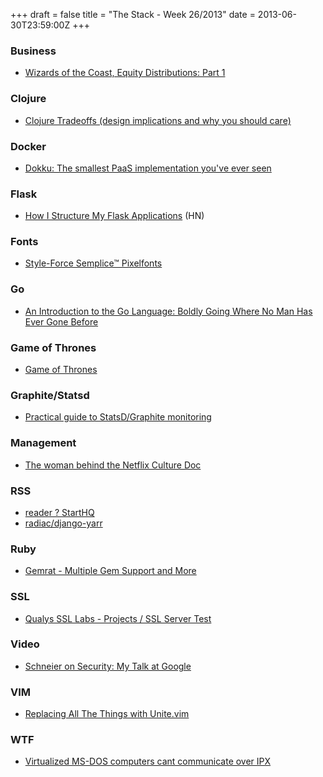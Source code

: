 +++
draft = false
title = "The Stack - Week 26/2013"
date = 2013-06-30T23:59:00Z
+++



### Business

 - [Wizards of the Coast, Equity Distributions: Part 1][blogentry2wizardsofthecoastequitydistributionspart1peteradkisonpresents]

[blogentry2wizardsofthecoastequitydistributionspart1peteradkisonpresents]: http://www.peteradkison.com/blog-entry-2-wizards-of-the-coast-equity-distributions-part-1/


### Clojure

 - [Clojure Tradeoffs (design implications and why you should care)][clojuretradeoffsdesignimplicationsandwhyyoushouldcaregtrakcollimator]

[clojuretradeoffsdesignimplicationsandwhyyoushouldcaregtrakcollimator]: http://gtrak.wordpress.com/2013/06/26/clojure-tradeoffs/


### Docker

 - [Dokku: The smallest PaaS implementation you've ever seen][dokkuthesmallestpaasimplementationyouveeverseenjefflindsay]

[dokkuthesmallestpaasimplementationyouveeverseenjefflindsay]: http://progrium.com/blog/2013/06/19/dokku-the-smallest-paas-implementation-youve-ever-seen/


### Flask

 - [How I Structure My Flask Applications][howistructuremyflaskapplications] (HN)

[howistructuremyflaskapplications]: https://news.ycombinator.com/item?id=5948893


### Fonts

 - [Style-Force Semplice™ Pixelfonts][styleforcesemplicepixelfonts]

[styleforcesemplicepixelfonts]: http://pixelfonts.style-force.net/


### Go

 - [An Introduction to the Go Language: Boldly Going Where No Man Has Ever Gone Before][anintroductiontothegolanguageboldlygoingwherenomanhasevergonebefore]

[anintroductiontothegolanguageboldlygoingwherenomanhasevergonebefore]: http://blog.smartbear.com/programming/an-introduction-to-the-go-language-boldly-going-where-no-man-has-ever-gone-before/


### Game of Thrones

 - [Game of Thrones][gameofthronesbynigelevandennis]

[gameofthronesbynigelevandennis]: http://www.wherehaveallthewildlingsgone.com/


### Graphite/Statsd

 - [Practical guide to StatsD/Graphite monitoring][practicalguidetostatsdgraphitemonitoringmattaimonetti]

[practicalguidetostatsdgraphitemonitoringmattaimonetti]: http://matt.aimonetti.net/posts/2013/06/26/practical-guide-to-graphite-monitoring/


### Management

 - [The woman behind the Netflix Culture Doc][thewomanbehindthenetflixculturedoc]

[thewomanbehindthenetflixculturedoc]: http://firstround.com/article/The-woman-behind-the-Netflix-Culture-doc


### RSS

 - [reader ? StartHQ][readerstarthq]
 - [radiac/django-yarr][radiacdjangoyarr]

[readerstarthq]: https://starthq.com/apps/?q=reader
[radiacdjangoyarr]: https://github.com/radiac/django-yarr


### Ruby

 - [Gemrat - Multiple Gem Support and More][gemratmultiplegemsupportmoredruriley]

[gemratmultiplegemsupportmoredruriley]: http://www.drurly.com/blog/2013/06/23/gemrat-multiple-gem-support-and-more/


### SSL

 - [Qualys SSL Labs - Projects / SSL Server Test][qualysssllabsprojectssslservertest]

[qualysssllabsprojectssslservertest]: https://www.ssllabs.com/ssltest/index.html


### Video

 - [Schneier on Security: My Talk at Google][schneieronsecuritymytalkatgoogle]

[schneieronsecuritymytalkatgoogle]: https://www.schneier.com/blog/archives/2013/06/my_talk_at_goog.html


### VIM

 - [Replacing All The Things with Unite.vim][replacingallthethingswithunitevimcodeography]

[replacingallthethingswithunitevimcodeography]: http://www.codeography.com/2013/06/17/replacing-all-the-things-with-unite-vim.html


### WTF

 - [Virtualized MS-DOS computers cant communicate over IPX][communicationvirtualizedmsdoscomputerscantcommunicateoveripxserverfault]

[communicationvirtualizedmsdoscomputerscantcommunicateoveripxserverfault]: http://serverfault.com/questions/516686/virtualized-ms-dos-computers-cant-communicate-over-ipx